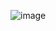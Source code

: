 ![image](https://user-images.githubusercontent.com/109512986/204781102-bb72341a-4853-4e90-b0c6-ef4b4c0ae0f4.png)
